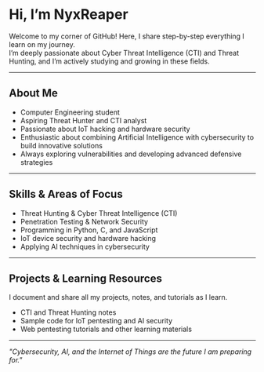 # Hi, I’m NyxReaper

Welcome to my corner of GitHub! Here, I share step-by-step everything I learn on my journey.  
I’m deeply passionate about Cyber Threat Intelligence (CTI) and Threat Hunting, and I’m actively studying and growing in these fields.

---

## About Me  
- Computer Engineering student  
- Aspiring Threat Hunter and CTI analyst  
- Passionate about IoT hacking and hardware security  
- Enthusiastic about combining Artificial Intelligence with cybersecurity to build innovative solutions  
- Always exploring vulnerabilities and developing advanced defensive strategies  

---

## Skills & Areas of Focus  
- Threat Hunting & Cyber Threat Intelligence (CTI)  
- Penetration Testing & Network Security  
- Programming in Python, C, and JavaScript  
- IoT device security and hardware hacking  
- Applying AI techniques in cybersecurity  

---

## Projects & Learning Resources  
I document and share all my projects, notes, and tutorials as I learn.  
- CTI and Threat Hunting notes  
- Sample code for IoT pentesting and AI security  
- Web pentesting tutorials and other learning materials  
---

*"Cybersecurity, AI, and the Internet of Things are the future I am preparing for."*
